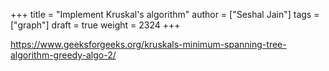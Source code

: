 +++
title = "Implement Kruskal's algorithm"
author = ["Seshal Jain"]
tags = ["graph"]
draft = true
weight = 2324
+++

<https://www.geeksforgeeks.org/kruskals-minimum-spanning-tree-algorithm-greedy-algo-2/>
